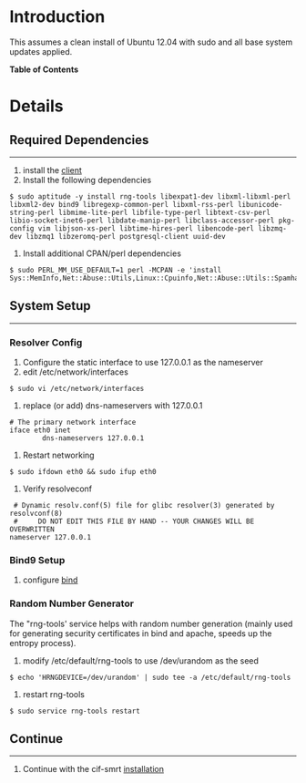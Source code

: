 # Introduction #
This assumes a clean install of Ubuntu 12.04 with sudo and all base system updates applied.

**Table of Contents**


# Details #
## Required Dependencies ##

---

  1. install the [client](ClientInstall_v1.md)
  1. Install the following dependencies
```
$ sudo aptitude -y install rng-tools libexpat1-dev libxml-libxml-perl libxml2-dev bind9 libregexp-common-perl libxml-rss-perl libunicode-string-perl libmime-lite-perl libfile-type-perl libtext-csv-perl libio-socket-inet6-perl libdate-manip-perl libclass-accessor-perl pkg-config vim libjson-xs-perl libtime-hires-perl libencode-perl libzmq-dev libzmq1 libzeromq-perl postgresql-client uuid-dev
```
  1. Install additional CPAN/perl dependencies
```
$ sudo PERL_MM_USE_DEFAULT=1 perl -MCPAN -e 'install Sys::MemInfo,Net::Abuse::Utils,Linux::Cpuinfo,Net::Abuse::Utils::Spamhaus,ZeroMQ,IO::Stringy'
```

## System Setup ##

---

### Resolver Config ###
  1. Configure the static interface to use 127.0.0.1 as the nameserver
  1. edit /etc/network/interfaces
```
$ sudo vi /etc/network/interfaces
```
  1. replace (or add) dns-nameservers with 127.0.0.1
```
# The primary network interface
iface eth0 inet
        dns-nameservers 127.0.0.1
```
  1. Restart networking
```
$ sudo ifdown eth0 && sudo ifup eth0
```
  1. Verify resolveconf
```
 # Dynamic resolv.conf(5) file for glibc resolver(3) generated by resolvconf(8)
 #     DO NOT EDIT THIS FILE BY HAND -- YOUR CHANGES WILL BE OVERWRITTEN
nameserver 127.0.0.1
```

### Bind9 Setup ###
  1. configure [bind](BindSetup_v1.md)

### Random Number Generator ###
The "rng-tools' service helps with random number generation (mainly used for generating security certificates in bind and apache, speeds up the entropy process).
  1. modify /etc/default/rng-tools to use /dev/urandom as the seed
```
$ echo 'HRNGDEVICE=/dev/urandom' | sudo tee -a /etc/default/rng-tools
```
  1. restart rng-tools
```
$ sudo service rng-tools restart
```

## Continue ##

---

  1. Continue with the cif-smrt [installation](SmrtInstall_v1#Install_Package.md)